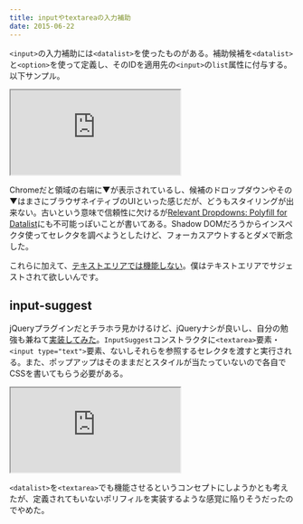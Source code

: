 ```yaml
---
title: inputやtextareaの入力補助
date: 2015-06-22
---
```


`<input>`の入力補助には`<datalist>`を使ったものがある。補助候補を`<datalist>`と`<option>`を使って定義し、そのIDを適用先の`<input>`の`list`属性に付与する。以下サンプル。

<iframe loading="lazy" scrolling="no" title="Input suggestion using datalist" src="https://codepen.io/1000ch/embed/ZGJVJL?theme-id=light&default-tab=html,result" allowtransparency="true" allowfullscreen="true">
  See the Pen <a href='https://codepen.io/1000ch/pen/ZGJVJL'>Input suggestion using datalist</a> by 1000ch
  (<a href='https://codepen.io/1000ch'>@1000ch</a>) on <a href='https://codepen.io'>CodePen</a>.
</iframe>

Chromeだと領域の右端に▼が表示されているし、候補のドロップダウンやその▼はまさにブラウザネイティブのUIといった感じだが、どうもスタイリングが出来ない。古いという意味で信頼性に欠けるが[Relevant Dropdowns: Polyfill for Datalist](https://css-tricks.com/relevant-dropdowns-polyfill-for-datalist/)にも不可能っぽいことが書いてある。Shadow DOMだろうからインスペクタ使ってセレクタを調べようとしたけど、フォーカスアウトするとダメで断念した。

これらに加えて、[テキストエリアでは機能しない](http://www.w3.org/TR/html5/forms.html#the-datalist-element)。僕はテキストエリアでサジェストされて欲しいんです。

## input-suggest

jQueryプラグインだとチラホラ見かけるけど、jQueryナシが良いし、自分の勉強も兼ねて[実装してみた](https://github.com/1000ch/input-suggest)。`InputSuggest`コンストラクタに`<textarea>`要素・`<input type="text">`要素、ないしそれらを参照するセレクタを渡すと実行される。また、ポップアップはそのままだとスタイルが当たっていないので各自でCSSを書いてもらう必要がある。

<iframe loading="lazy" scrolling="no" title="Input suggestion using input-suggest" src="https://codepen.io/1000ch/embed/EjwOaz?theme-id=light&default-tab=js,result" allowtransparency="true" allowfullscreen="true">
  See the Pen <a href='https://codepen.io/1000ch/pen/EjwOaz'>Input suggestion using input-suggest</a> by 1000ch
  (<a href='https://codepen.io/1000ch'>@1000ch</a>) on <a href='https://codepen.io'>CodePen</a>.
</iframe>

`<datalist>`を`<textarea>`でも機能させるというコンセプトにしようかとも考えたが、定義されてもいないポリフィルを実装するような感覚に陥りそうだったのでやめた。
